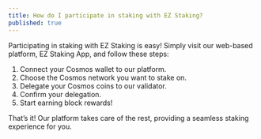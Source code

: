 ```yaml
---
title: How do I participate in staking with EZ Staking?
published: true
---
```


Participating in staking with EZ Staking is easy! Simply visit our web-based platform, EZ Staking App, and follow these steps:

1. Connect your Cosmos wallet to our platform.
2. Choose the Cosmos network you want to stake on.
3. Delegate your Cosmos coins to our validator.
4. Confirm your delegation.
5. Start earning block rewards!

That’s it! Our platform takes care of the rest, providing a seamless staking experience for you.
